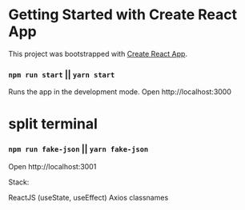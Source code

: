 # Getting Started with Create React App

This project was bootstrapped with [Create React App](https://github.com/facebook/create-react-app).

### `npm run start` || `yarn start`

Runs the app in the development mode.
Open http://localhost:3000


# split terminal
### `npm run fake-json` || `yarn fake-json`

Open http://localhost:3001



Stack:

ReactJS (useState, useEffect)
Axios
classnames
